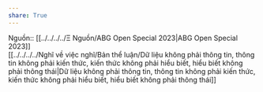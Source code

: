 ```yaml
---  
share: True  
---  
```

Nguồn:: [[../../../../Ξ Nguồn/ABG Open Special 2023|ABG Open Special 2023]]  
[[../../../../Nghĩ về việc nghĩ/Bản thể luận/Dữ liệu không phải thông tin, thông tin không phải kiến thức, kiến thức không phải hiểu biết, hiểu biết không phải thông thái|Dữ liệu không phải thông tin, thông tin không phải kiến thức, kiến thức không phải hiểu biết, hiểu biết không phải thông thái]]